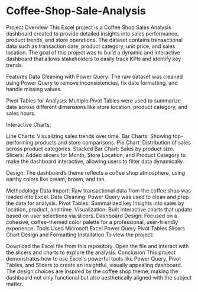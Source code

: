 # Coffee-Shop-Sale-Analysis
Project Overview
This Excel project is a Coffee Shop Sales Analysis dashboard created to provide detailed insights into sales performance, product trends, and store operations. The dataset contains transactional data such as transaction date, product category, unit price, and sales location. The goal of this project was to build a dynamic and interactive dashboard that allows stakeholders to easily track KPIs and identify key trends.

Features
Data Cleaning with Power Query: The raw dataset was cleaned using Power Query to remove inconsistencies, fix date formatting, and handle missing values.

Pivot Tables for Analysis: Multiple Pivot Tables were used to summarize data across different dimensions like store location, product category, and sales hours.

Interactive Charts:

Line Charts: Visualizing sales trends over time.
Bar Charts: Showing top-performing products and store comparisons.
Pie Chart: Distribution of sales across product categories.
Stacked Bar Chart: Sales by product size.
Slicers: Added slicers for Month, Store Location, and Product Category to make the dashboard interactive, allowing users to filter data dynamically.

Design: The dashboard’s theme reflects a coffee shop atmosphere, using earthy colors like cream, brown, and tan.

Methodology
Data Import: Raw transactional data from the coffee shop was loaded into Excel.
Data Cleaning: Power Query was used to clean and prep the data for analysis.
Pivot Tables: Summarized key insights into sales by location, product, and time.
Visualization: Built interactive charts that update based on user selections via slicers.
Dashboard Design: Focused on a cohesive, coffee-themed color palette for a professional, user-friendly experience.
Tools Used
Microsoft Excel
Power Query
Pivot Tables
Slicers
Chart Design and Formatting
Installation
To view the project:

Download the Excel file from this repository.
Open the file and interact with the slicers and charts to explore the analysis.
Conclusion
This project demonstrates how to use Excel's powerful tools like Power Query, Pivot Tables, and Slicers to create an insightful, visually appealing dashboard. The design choices are inspired by the coffee shop theme, making the dashboard not only functional but also aesthetically aligned with the subject matter.
